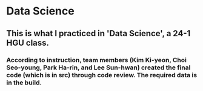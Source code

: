 # Data Science

## This is what I practiced in 'Data Science', a 24-1 HGU class. 
### According to instruction, team members (Kim Ki-yeon, Choi Seo-young, Park Ha-rin, and Lee Sun-hwan) created the final code (which is in src) through code review. The required data is in the build.
